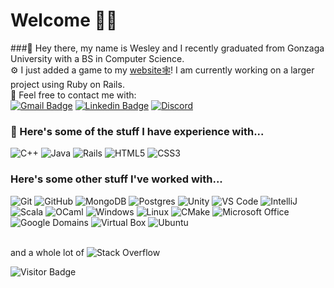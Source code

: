 #  Welcome :man_technologist: 
###👋 Hey there, my name is Wesley and I recently graduated from Gonzaga University with a BS in Computer Science.<br />⚙️ I just added a game to my [website🕸️](http://wesmuehlhausen.com/)! I am currently working on a larger project using Ruby on Rails.
<br />🔗 Feel free to contact me with:  
[![Gmail Badge](https://img.shields.io/badge/-wesmuehlhausen@gmail.com-c14438?style=flat-square&logo=Gmail&logoColor=white&link=mailto:wesmuehlhausen@gmail.com)](mailto:wesmuehlhausen@gmail.com)
[![Linkedin Badge](https://img.shields.io/badge/-wesmuehlhausen-blue?style=flat-square&logo=Linkedin&logoColor=white&link=https://www.linkedin.com/in/wesley-muehlhausen-9584a3186/)](https://www.linkedin.com/in/wesley-muehlhausen-9584a3186/)
[![Discord](https://img.shields.io/badge/Discord-purple?style=flat-square&logo=discord&logoColor=white&link=https://discord.gg/hhxtmDXc/)](https://discord.gg/hhxtmDXc)
### 🧠 Here's some of the stuff I have experience with...
![C++](https://img.shields.io/badge/c++-%2300599C.svg?style=for-the-badge&logo=c%2B%2B&logoColor=white)
![Java](https://img.shields.io/badge/-Java-E34A86?style=flat-square&logo=java&logoColor=e80000)
![Rails](https://img.shields.io/badge/rails-%23CC0000.svg?style=for-the-badge&logo=ruby-on-rails&logoColor=white)
![HTML5](https://img.shields.io/badge/-HTML5-E34F26?style=flat-square&logo=html5&logoColor=white)
![CSS3](https://img.shields.io/badge/-CSS3-1572B6?style=flat-square&logo=css3)



### Here's some other stuff I've worked with...
![Git](https://img.shields.io/badge/-Git-black?style=flat-square&logo=git)
![GitHub](https://img.shields.io/badge/-GitHub-181717?style=flat-square&logo=github)
![MongoDB](https://img.shields.io/badge/MongoDB-%234ea94b.svg?style=for-the-badge&logo=mongodb&logoColor=white)
![Postgres](https://img.shields.io/badge/postgres-%23316192.svg?style=for-the-badge&logo=postgresql&logoColor=white)
![Unity](https://img.shields.io/badge/unity-%23000000.svg?style=for-the-badge&logo=unity&logoColor=white)
![VS Code](https://img.shields.io/badge/-VS%20Code-007ACC?style=flat-square&logo=visual-studio-code)
![IntelliJ](https://img.shields.io/badge/-IntelliJ%20IDEA-grey?style=flat-square&logo=jetbrains&logoColor=FF9E0F)
![Scala](https://img.shields.io/badge/-Scala-white?style=flat-square&logo=scala&logoColor=e61e1e)
![OCaml](https://img.shields.io/badge/-OCaml-9e9685?style=flat-square&logo=ocaml&logoColor=de9b00)
![Windows](https://img.shields.io/badge/-Windows-007bff?style=flat-square&logo=windows&logoColor=green)
![Linux](https://img.shields.io/badge/-Linux-black?style=flat-square&logo=linux&logoColor=ffcc00)
![CMake](https://img.shields.io/badge/-CMake-grey?style=flat-square&logo=cmake&logoColor=ffcc00)
![Microsoft Office](https://img.shields.io/badge/-Microsoft%20Office-white?style=flat-square&logo=microsoft%20office&logoColor=ff5900)
![Google Domains](https://img.shields.io/badge/-Google%20Domains-01664e?style=flat-square&logo=google%20domains&logoColor=5117e6)
![Virtual Box](https://img.shields.io/badge/-VirtualBox-aaaaad?style=flat-square&logo=virtualbox&logoColor=000cb5)
![Ubuntu](https://img.shields.io/badge/-Ubuntu-404040?style=flat-square&logo=ubuntu&logoColor=E95420)

<br /> and a whole lot of ![Stack Overflow](https://img.shields.io/badge/-Stackoverflow-FE7A16?style=for-the-badge&logo=stack-overflow&logoColor=white)

![Visitor Badge](https://visitor-badge.laobi.icu/badge?page_id=wesmuehlhausen.wesmuehlhausen)
<!--
**wesmuehlhausen/wesmuehlhausen** is a ✨ _special_ ✨ repository because its `README.md` (this file) appears on your GitHub profile.

Here are some ideas to get you started:

- 🔭 I’m currently working on ...
- 🌱 I’m currently learning ...
- 👯 I’m looking to collaborate on ...
- 🤔 I’m looking for help with ...
- 💬 Ask me about ...
- 📫 How to reach me: ...
- 😄 Pronouns: ...
- ⚡ Fun fact: ...
![Github Stats](https://github-readme-stats.vercel.app/api?username=wesmuehlhausen&count_private=true&show_icons=true&include_all_commits=true)
-->
